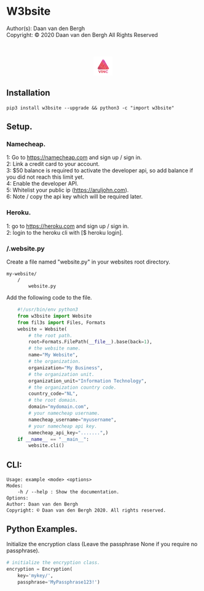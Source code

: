 # W3bsite
Author(s):  Daan van den Bergh<br>
Copyright:  © 2020 Daan van den Bergh All Rights Reserved<br>
<br>
<br>
<p align="center">
  <img src="https://raw.githubusercontent.com/vandenberghinc/public-storage/master/vandenberghinc/icon/icon.png" alt="Bergh-Encryption" width="50"/>
</p>

## Installation
	pip3 install w3bsite --upgrade && python3 -c "import w3bsite"

## Setup.

### Namecheap.
1: Go to https://namecheap.com and sign up / sign in.  <br>
2: Link a credit card to your account. <br>
3: $50 balance is required to activate the developer api, so add balance if you did not reach this limit yet. <br>
4: Enable the developer API. <br>
5: Whitelist your public ip (https://aruljohn.com). <br>
6: Note / copy the api key which will be required later. <br>

### Heroku.
1: go to https://heroku.com and sign up / sign in.  <br>
2: login to the heroku cli with [$ heroku login]. <br>

### /.website.py
Create a file named "website.py" in your websites root directory.
	
	my-website/
		/
			website.py

Add the following code to the file.
```python
	#!/usr/bin/env python3
	from w3bsite import Website
	from fil3s import Files, Formats
	website = Website(
		# the root path.
		root=Formats.FilePath(__file__).base(back=1),
		# the website name.
		name="My Website",
		# the organization.
		organization="My Business",
		# the organization unit.
		organization_unit="Information Technology",
		# the organization country code.
		country_code="NL",
		# the root domain.
		domain="mydomain.com",
		# your namecheap username.
		namecheap_username="myusername",
		# your namecheap api key.
		namecheap_api_key=".......",)
	if __name__ == "__main__":
		website.cli()
```

## CLI:
	Usage: example <mode> <options> 
	Modes:
	    -h / --help : Show the documentation.
	Options:
	Author: Daan van den Bergh 
	Copyright: © Daan van den Bergh 2020. All rights reserved.

## Python Examples.

Initialize the encryption class (Leave the passphrase None if you require no passphrase).
```python
# initialize the encryption class.
encryption = Encryption(
	key='mykey/',
	passphrase='MyPassphrase123!')
```

